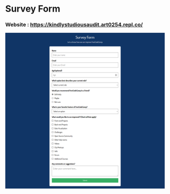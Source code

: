 # Survey Form

### Website : https://kindlystudiousaudit.art0254.repl.co/

![alt text](../images/p2.png)
